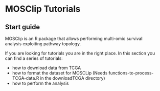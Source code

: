# MOSClip Tutorials

## Start guide

MOSClip is an R package that allows performing multi-omic survival analysis exploiting pathway topology.

If you are looking for tutorials you are in the right place.
In this section you can find a series of tutorials:

- how to download data from TCGA
- how to format the dataset for MOSCLip (Needs functions-to-process-TCGA-data.R in the downloadTCGA directory)
- how to perform the analysis
